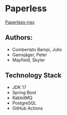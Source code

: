 # Paperless
[Paperless-ngx](https://docs.paperless-ngx.com/)

## Authors: 
-  Comberlato Bampi, Julio
-  Gamsjäger, Peter
-  Mayfield, Skyler 

## Technology Stack
-  JDK 17
-  Spring Boot
-  RabbitMQ
-  PostgreSQL
-  GitHub Actions
